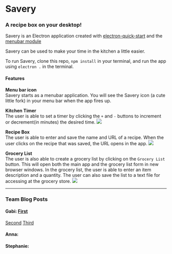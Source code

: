 # Savery

### A recipe box on your desktop!

Savery is an Electron application created with [electron-quick-start](https://github.com/electron/electron-quick-start) and the [menubar module](https://github.com/maxogden/menubar)

Savery can be used to make your time in the kitchen a little easier.

To run Savery, clone this repo, `npm install` in your terminal, and run the app using `electron .` in the terminal.

#### Features
<b>Menu bar icon </b></br>
Savery starts as a menubar application. You will see the Savery icon (a cute little fork) in your menu bar when the app fires up.

<b>Kitchen Timer</b></br>
The user is able to set a timer by clicking the `+` and `-` buttons to increment or decrement(in minutes) the desired time.
![](http://g.recordit.co/bDlxArE0xG.gif)

<b>Recipe Box</b></br>
The user is able to enter and save the name and URL of a recipe. When the user clicks on the recipe that was saved, the URL opens in the app.
![](http://g.recordit.co/iR35IBpl2U.gif)

<b>Grocery List</b></br>
The user is also able to create a grocery list by clicking on the `Grocery List` button. This will open both the main app and the grocery list form in new browser windows. In the grocery list, the user is able to enter an item description and a quantity. The user can also save the list to a text file for accessing at the grocery store.
![](http://g.recordit.co/pVJ8umJ7hA.gif)

<hr>

### Team Blog Posts
#### Gabi: [First](https://medium.com/@gab17ron/i-dipped-my-toe-into-the-pool-of-electron-this-week-and-id-like-to-share-my-interpretation-of-ca3a5e49225f)
[Second](https://medium.com/@gab17ron/all-of-the-windows-31d01cea5213)
[Third](https://medium.com/@gab17ron/if-i-could-turn-back-time-fcda9e079665)
#### Anna:
#### Stephanie:
